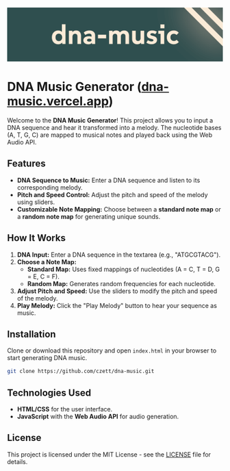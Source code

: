 ![banner where?](https://github.com/czett/dna-music/blob/main/deps/banner.png)

# DNA Music Generator ([dna-music.vercel.app](https://dna-music.vercel.app/))

Welcome to the **DNA Music Generator**! This project allows you to input a DNA sequence and hear it transformed into a melody. The nucleotide bases (A, T, G, C) are mapped to musical notes and played back using the Web Audio API.

## Features

- **DNA Sequence to Music:** Enter a DNA sequence and listen to its corresponding melody.
- **Pitch and Speed Control:** Adjust the pitch and speed of the melody using sliders.
- **Customizable Note Mapping:** Choose between a **standard note map** or a **random note map** for generating unique sounds.
  
## How It Works

1. **DNA Input:** Enter a DNA sequence in the textarea (e.g., "ATGCGTACG").
2. **Choose a Note Map:**
   - **Standard Map:** Uses fixed mappings of nucleotides (A = C, T = D, G = E, C = F).
   - **Random Map:** Generates random frequencies for each nucleotide.
3. **Adjust Pitch and Speed:** Use the sliders to modify the pitch and speed of the melody.
4. **Play Melody:** Click the "Play Melody" button to hear your sequence as music.

## Installation

Clone or download this repository and open `index.html` in your browser to start generating DNA music.

```bash
git clone https://github.com/czett/dna-music.git
```

## Technologies Used

- **HTML/CSS** for the user interface.
- **JavaScript** with the **Web Audio API** for audio generation.

## License

This project is licensed under the MIT License - see the [LICENSE](LICENSE) file for details.
